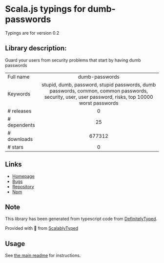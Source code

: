 
# Scala.js typings for dumb-passwords

Typings are for version 0.2

## Library description:
Guard your users from security problems that start by having dumb passwords

|                    |                 |
| ------------------ | :-------------: |
| Full name          | dumb-passwords |
| Keywords           | stupid, dumb, password, stupid passwords, dumb passwords, common, common passwords, security, user, user password, risks, top 10000 worst passwords |
| # releases         | 0 |
| # dependents       | 25 |
| # downloads        | 677312 |
| # stars            | 0 |

## Links
- [Homepage](https://github.com/kn9ts/dumb-passwords#readme)
- [Bugs](https://github.com/kn9ts/dumb-passwords/issues)
- [Repository](https://github.com/kn9ts/dumb-passwords)
- [Npm](https://www.npmjs.com/package/dumb-passwords)
    


## Note
This library has been generated from typescript code from [DefinitelyTyped](https://definitelytyped.org).

Provided with :purple_heart: from [ScalablyTyped](https://github.com/oyvindberg/ScalablyTyped)

## Usage
See [the main readme](../../readme.md) for instructions.


